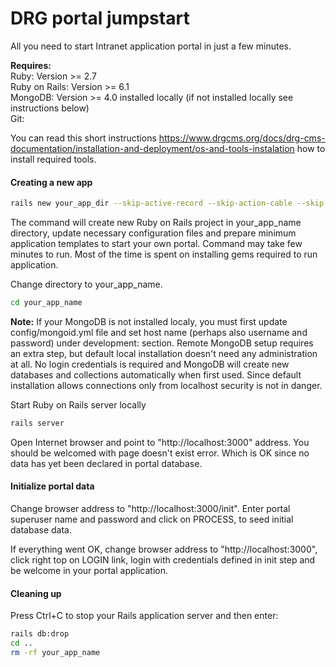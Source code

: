 # DRG portal jumpstart

All you need to start Intranet application portal in just a few minutes.

**Requires:**<br>
Ruby: Version >= 2.7 <br>
Ruby on Rails:  Version >= 6.1<br>
MongoDB: Version >= 4.0 installed locally (if not installed locally see instructions below)<br>
Git: <br>

You can read this short instructions https://www.drgcms.org/docs/drg-cms-documentation/installation-and-deployment/os-and-tools-instalation 
how to install required tools.


#### Creating a new app

```bash
rails new your_app_dir --skip-active-record --skip-action-cable --skip-turbolinks --skip-webpack-install -m https://raw.github.com/drgcms/drg-portal-jumpstart/master/template.r_
```

The command will create new Ruby on Rails project in your_app_name directory, update 
necessary configuration files and prepare minimum application templates to start 
your own portal. Command may take few minutes to run. Most of the time is spent on 
installing gems required to run application.

Change directory to your_app_name.

```bash
cd your_app_name
```

**Note:** If your MongoDB is not installed localy, you must first update config/mongoid.yml 
file and set host name (perhaps also username and password) under development: section. 
Remote MongoDB setup requires an extra step, but default 
local installation doesn't need any administration at all. No login credentials is required
and MongoDB will create new databases and collections automatically when first used.
Since default installation allows connections only from localhost security is not in danger.

Start Ruby on Rails server locally 

```bash
rails server
```

Open Internet browser and point to "http://localhost:3000" address. You should be 
welcomed with page doesn't exist error. Which is OK since no data has yet 
been declared in portal database.

#### Initialize portal data

Change browser address to "http://localhost:3000/init". 
Enter portal superuser name and password and click on PROCESS, to seed initial
database data.

If everything went OK, change browser address to "http://localhost:3000",
click right top on LOGIN link, login with credentials defined in init step and 
be welcome in your portal application. 

#### Cleaning up

Press Ctrl+C to stop your Rails application server and then enter:

```bash
rails db:drop
cd ..
rm -rf your_app_name
```

